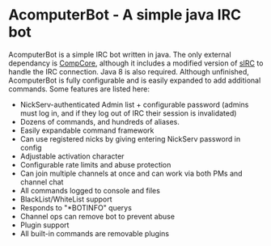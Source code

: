 AcomputerBot - A simple java IRC bot
============

AcomputerBot is a simple IRC bot written in java.  The only external dependancy is [CompCore](https://github.com/warriordog/CompCore), although it includes a modified version of [sIRC](https://github.com/sorcix/sIRC) to handle the IRC connection.  Java 8 is also required.
Although unfinished, AcomputerBot is fully configurable and is easily expanded to add additional commands.  Some features are listed here:

* NickServ-authenticated Admin list + configurable password (admins must log in, and if they log out of IRC their session is invalidated)
* Dozens of commands, and hundreds of aliases.
* Easily expandable command framework
* Can use registered nicks by giving entering NickServ password in config
* Adjustable activation character
* Configurable rate limits and abuse protection
* Can join multiple channels at once and can work via both PMs and channel chat
* All commands logged to console and files
* BlackList/WhiteList support
* Responds to "*BOTINFO" querys
* Channel ops can remove bot to prevent abuse
* Plugin support
* All built-in commands are removable plugins
